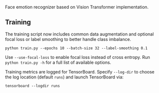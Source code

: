 Face emotion recognizer based on Vision Transformer implementation.

## Training

The training script now includes common data augmentation and optional
focal loss or label smoothing to better handle class imbalance.

```
python train.py --epochs 10 --batch-size 32 --label-smoothing 0.1
```

Use `--use-focal-loss` to enable focal loss instead of cross entropy.
Run `python train.py -h` for a full list of available options.

Training metrics are logged for TensorBoard. Specify `--log-dir` to
choose the log location (default `runs`) and launch TensorBoard via:

```
tensorboard --logdir runs
```
